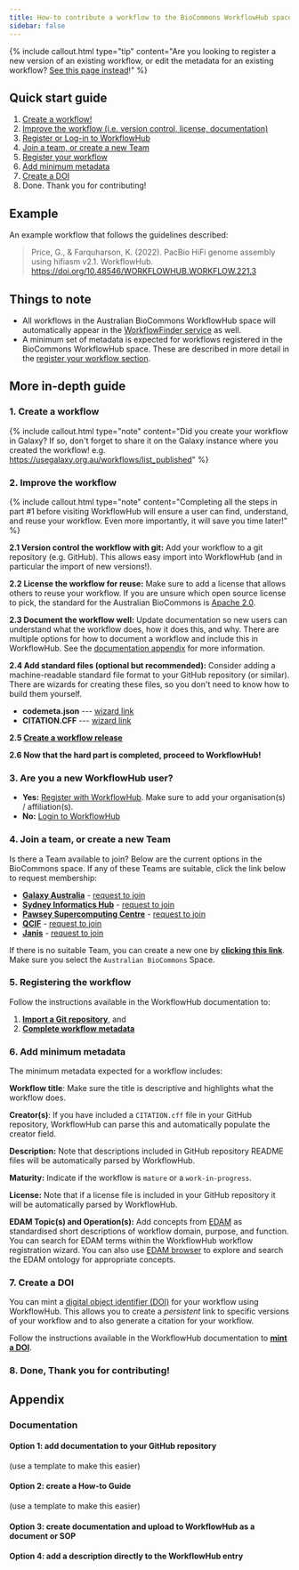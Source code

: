 ```yaml
---
title: How-to contribute a workflow to the BioCommons WorkflowHub space
sidebar: false
---
```



{% include callout.html type="tip" content="Are you looking to register a new version of an existing workflow, or edit the metadata for an existing workflow? [See this page instead](workflow_maintenance)!" %}


## Quick start guide

1. [Create a workflow!](#create-a-workflow) 
2. [Improve the workflow (i.e. version control, license, documentation)](#improve-the-workflow)
3. [Register or Log-in to WorkflowHub](#are-you-a-new-workflowhub-user)
4. [Join a team, or create a new Team](#join-a-team-or-create-a-new-team)
5. [Register your workflow](#register-your-workflow)
6. [Add minimum metadata](#add-minimum-metadata)
7. [Create a DOI](#create-a-doi)
8. Done. Thank you for contributing!


## Example

An example workflow that follows the guidelines described:
> Price, G., & Farquharson, K. (2022). PacBio HiFi genome assembly using hifiasm v2.1. WorkflowHub. https://doi.org/10.48546/WORKFLOWHUB.WORKFLOW.221.3


## Things to note

- All workflows in the Australian BioCommons WorkflowHub space will automatically appear in the [WorkflowFinder service](https://australianbiocommons.github.io/2_1_workflows.html) as well.
- A minimum set of metadata is expected for workflows registered in the BioCommons WorkflowHub space. These are described in more detail in the [register your workflow section](#register-your-workflow).


## More in-depth guide

### 1. Create a workflow

{% include callout.html type="note" content="Did you create your workflow in Galaxy? If so, don't forget to share it on the Galaxy instance where you created the workflow! e.g. https://usegalaxy.org.au/workflows/list_published" %}

### 2. Improve the workflow

{% include callout.html type="note" content="Completing all the steps in part #1 before visiting WorkflowHub will ensure a user can find, understand, and reuse your workflow. Even more importantly, it will save you time later!" %}


**2.1 Version control the workflow with git:** Add your workflow to a git repository (e.g. GitHub). This allows easy import into WorkflowHub (and in particular the import of new versions!).

**2.2 License the workflow for reuse:** Make sure to add a license that allows others to reuse your workflow. If you are unsure which open source license to pick, the standard for the Australian BioCommons is [Apache 2.0](https://spdx.org/licenses/Apache-2.0.html).

**2.3 Document the workflow well:** Update documentation so new users can understand what the workflow does, how it does this, and why. There are multiple options for how to document a workflow and include this in WorkflowHub. See the [documentation appendix](#documentation) for more information.

**2.4 Add standard files (optional but recommended):** Consider adding a machine-readable standard file format to your GitHub repository (or similar). There are wizards for creating these files, so you don't need to know how to build them yourself.

- **codemeta.json** --- [wizard link](https://codemeta.github.io/codemeta-generator/) 
- **CITATION.CFF** --- [wizard link](https://citation-file-format.github.io/cff-initializer-javascript/#/)


**2.5 [Create a workflow release](https://docs.github.com/en/repositories/releasing-projects-on-github/about-releases)** 


**2.6 Now that the hard part is completed, proceed to WorkflowHub!**


### 3. Are you a new WorkflowHub user?

- **Yes:** [Register with WorkflowHub](). Make sure to add your organisation(s) / affiliation(s).
- **No:** [Login to WorkflowHub]()


### 4. Join a team, or create a new Team

Is there a Team available to join? Below are the current options in the BioCommons space. If any of these Teams are suitable, click the link below to request membership:

- [**Galaxy Australia**](https://workflowhub.eu/projects/54) - [request to join](https://workflowhub.eu/projects/54/guided_join)
- [**Sydney Informatics Hub**](https://workflowhub.eu/projects/43) - [request to join](https://workflowhub.eu/projects/43/guided_join)
- [**Pawsey Supercomputing Centre**](https://workflowhub.eu/projects/42) - [request to join](https://workflowhub.eu/projects/42/guided_join)
- [**QCIF**](https://workflowhub.eu/projects/41) - [request to join](https://workflowhub.eu/projects/41/guided_join)
- [**Janis**](https://workflowhub.eu/projects/48) - [request to join](https://workflowhub.eu/projects/48/guided_join)

If there is no suitable Team, you can create a new one by [**clicking this link**](https://workflowhub.eu/projects/guided_create). Make sure you select the `Australian BioCommons` Space.


### 5. Registering the workflow

Follow the instructions available in the WorkflowHub documentation to:

1. [**Import a Git repository**](https://about.workflowhub.eu/docs/adding-files/#git), and
2. [**Complete workflow metadata**](https://about.workflowhub.eu/docs/complete-workflow-metadata/)


### 6. Add minimum metadata

The minimum metadata expected for a workflow includes:

**Workflow title**: Make sure the title is descriptive and highlights what the workflow does.

**Creator(s)**: If you have included a `CITATION.cff` file in your GitHub repository, WorkflowHub can parse this and automatically populate the creator field.

**Description:** Note that descriptions included in GitHub repository README files will be automatically parsed by WorkflowHub.

**Maturity:** Indicate if the workflow is `mature` or a `work-in-progress`.

**License:** Note that if a license file is included in your GitHub repository it will be automatically parsed by WorkflowHub.

**EDAM Topic(s) and Operation(s):** Add concepts from [EDAM](https://github.com/edamontology/edamontology) as standardised short descriptions of workflow domain, purpose, and function. You can search for EDAM terms within the WorkflowHub workflow registration wizard. You can also use [EDAM browser](https://edamontology.github.io/edam-browser/) to explore and search the EDAM ontology for appropriate concepts.


### 7. Create a DOI

You can mint a [digital object identifier (DOI)](https://www.doi.org/) for your workflow using WorkflowHub. This allows you to create a *persistent* link to specific versions of your workflow and to also generate a citation for your workflow.

Follow the instructions available in the WorkflowHub documentation to [**mint a DOI**](https://about.workflowhub.eu/docs/citable/).


### 8. Done, Thank you for contributing!


## Appendix

### Documentation

#### Option 1: add documentation to your GitHub repository

(use a template to make this easier)


#### Option 2: create a How-to Guide

(use a template to make this easier)


#### Option 3: create documentation and upload to WorkflowHub as a document or SOP

#### Option 4: add a description directly to the WorkflowHub entry


